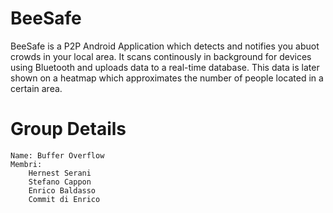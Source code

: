 # BeeSafe
BeeSafe is a P2P Android Application which detects and notifies you abuot crowds in your local area. It scans continously in background for devices using Bluetooth and uploads data to a real-time database. This data is later shown on a heatmap which approximates the number of people located in a certain area.
# Group Details
    Name: Buffer Overflow
    Membri:
        Hernest Serani
        Stefano Cappon
        Enrico Baldasso
        Commit di Enrico